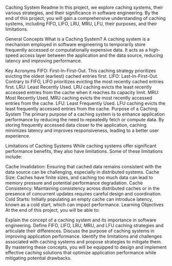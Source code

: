 Caching System Readme
In this project, we explore caching systems, their various strategies, and their significance in software engineering. By the end of this project, you will gain a comprehensive understanding of caching systems, including FIFO, LIFO, LRU, MRU, LFU, their purposes, and their limitations.

General Concepts
What is a Caching System?
A caching system is a mechanism employed in software engineering to temporarily store frequently accessed or computationally expensive data. It acts as a high-speed access layer between the application and the data source, reducing latency and improving performance.

Key Acronyms
FIFO: First-In-First-Out. This caching strategy prioritizes evicting the oldest (earliest) cached entries first.
LIFO: Last-In-First-Out. Contrary to FIFO, LIFO prioritizes evicting the most recently cached entries first.
LRU: Least Recently Used. LRU caching evicts the least recently accessed entries from the cache when it reaches its capacity limit.
MRU: Most Recently Used. MRU caching evicts the most recently accessed entries from the cache.
LFU: Least Frequently Used. LFU caching evicts the least frequently accessed entries from the cache.
Purpose of a Caching System
The primary purpose of a caching system is to enhance application performance by reducing the need to repeatedly fetch or compute data. By storing frequently accessed data closer to the application, caching minimizes latency and improves responsiveness, leading to a better user experience.

Limitations of Caching Systems
While caching systems offer significant performance benefits, they also have limitations. Some of these limitations include:

Cache Invalidation: Ensuring that cached data remains consistent with the data source can be challenging, especially in distributed systems.
Cache Size: Caches have finite sizes, and caching too much data can lead to memory pressure and potential performance degradation.
Cache Consistency: Maintaining consistency across distributed caches or in the presence of concurrent updates requires careful design and coordination.
Cold Starts: Initially populating an empty cache can introduce latency, known as a cold start, which can impact performance.
Learning Objectives
At the end of this project, you will be able to:

Explain the concept of a caching system and its importance in software engineering.
Define FIFO, LIFO, LRU, MRU, and LFU caching strategies and articulate their differences.
Discuss the purpose of caching systems in improving application performance.
Identify the limitations and challenges associated with caching systems and propose strategies to mitigate them.
By mastering these concepts, you will be equipped to design and implement effective caching solutions that optimize application performance while mitigating potential drawbacks.
